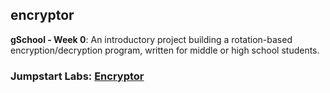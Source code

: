 ## encryptor

**gSchool - Week 0**: An introductory project building a rotation-based
encryption/decryption program, written for middle or high school
students.

### Jumpstart Labs: [Encryptor](http://tutorials.jumpstartlab.com/projects/encryptor.html)
